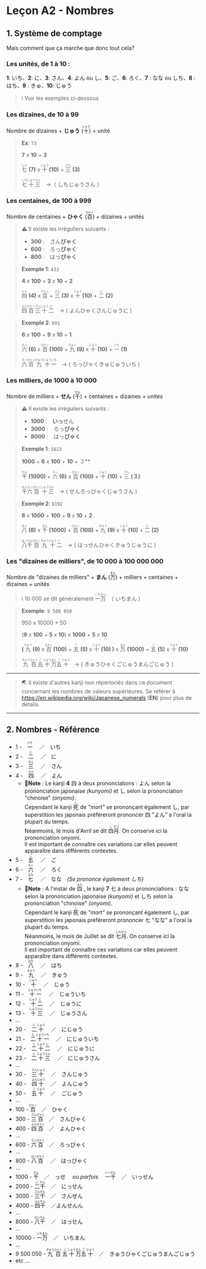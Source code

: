 # Leçon A2 - Nombres

## 1. Système de comptage

Mais comment que ça marche que donc tout cela?

### Les unités, de 1 à 10 :

**1**: いち、**2**: に、**3**: さん、**4**: よん ou し、**5**: ご、**6**: ろく、**7** : なな ou しち、**8** : はち、**9** : きゅ、**10**: じゅう

> ℹ Voir les exemples ci-dessous

### Les dizaines, de 10 à 99

Nombre de dizaines + **じゅう** (<ruby>十<rp>(</rp><rt>じゅう</rt><rp>)</rp></ruby>) + unité

> **Ex**: `73`
>
> **7** *x* **10** *+* **3**
>
> <ruby>七<rp>(</rp><rt>しち</rt><rp>)</rp></ruby> **(7)** x <ruby>十<rp>(</rp><rt>じゅう</rt><rp>)</rp></ruby> **(10)** + <ruby>三<rp>(</rp><rt>さん</rt><rp>)</rp></ruby> **(3)**
>
> <ruby>七<rp>(</rp><rt>しち</rt><rp>)</rp></ruby><ruby>十<rp>(</rp><rt>じゅう</rt><rp>)</rp></ruby><ruby>三<rp>(</rp><rt>さん</rt><rp>)</rp></ruby>　→（ しちじゅうさん ）

### Les centaines, de 100 à 999

Nombre de centaines + **ひゃく** (<ruby>百<rp>(</rp><rt>ひゃく</rt><rp>)</rp></ruby>) + dizaines + unités

> ⚠ Il existe les irréguliers suivants :
>
> - **300** :　さん**びゃく**
> - **600** :　ろっ**ぴゃく**
> - **800** :　はっ**ぴゃく** 



> **Exemple 1**: `432`
>
> **4** *x* **100** + **3** *x* **10** *+* **2**
>
> <ruby>四<rp>(</rp><rt>よん</rt><rp>)</rp></ruby> **(4)** x <ruby>百<rp>(</rp><rt>ひゃく</rt><rp>)</rp></ruby> + <ruby>三<rp>(</rp><rt>さん</rt><rp>)</rp></ruby> **(3)** x <ruby>十<rp>(</rp><rt>じゅう</rt><rp>)</rp></ruby> **(10)** + <ruby>二<rp>(</rp><rt>に</rt><rp>)</rp></ruby> **(2)**
>
> <ruby>四<rp>(</rp><rt>よん</rt><rp>)</rp></ruby><ruby>百<rp>(</rp><rt>ひゃく</rt><rp>)</rp></ruby><ruby>三<rp>(</rp><rt>さん</rt><rp>)</rp></ruby><ruby>十<rp>(</rp><rt>じゅう</rt><rp>)</rp></ruby><ruby>二<rp>(</rp><rt>に</rt><rp>)</rp></ruby>　→  ( よんひゃくさんじゅうに )



> **Exemple 2**: `691`
>
> **6** *x* **100** + **9** *x* **10** *+* **1**
>
> <ruby>六<rp>(</rp><rt>ろっ</rt><rp>)</rp></ruby> **(6)** x <ruby>百<rp>(</rp><rt>ぴゃく</rt><rp>)</rp></ruby> **(100)** + <ruby>九<rp>(</rp><rt>きゅう</rt><rp>)</rp></ruby> **(9)** x <ruby>十<rp>(</rp><rt>じゅう</rt><rp>)</rp></ruby> **(10)** + <ruby>一<rp>(</rp><rt>いち</rt><rp>)</rp></ruby> **(1)**
>
> <ruby>六<rp>(</rp><rt>ろっ</rt><rp>)</rp></ruby><ruby>百<rp>(</rp><rt>ぴゃく</rt><rp>)</rp></ruby><ruby>九<rp>(</rp><rt>きゅう</rt><rp>)</rp></ruby><ruby>十<rp>(</rp><rt>じゅう</rt><rp>)</rp></ruby><ruby>一<rp>(</rp><rt>いち</rt><rp>)</rp></ruby>　→  ( ろっぴゃくきゅじゅういち )

### Les milliers, de 1000 à 10 000

Nombre de milliers + **せん** (<ruby>千<rp>(</rp><rt>せん</rt><rp>)</rp></ruby>) + centaines + dizaines + unités

> ⚠ Il existe les irréguliers suivants :
>
> - **1000** :　**いっ**せん
> - **3000** :　ろっ**ぴゃく**
> - **8000** :　はっ**ぴゃく** 



> **Exemple 1**: `1613`
>
> **1000** + **6** *x* **100** + **10** *+* ３**
>
> <ruby>千<rp>(</rp><rt>せん</rt><rp>)</rp></ruby> **(1000)** + <ruby>六<rp>(</rp><rt>ろっ</rt><rp>)</rp></ruby> **(6)** x <ruby>百<rp>(</rp><rt>ぴゃく</rt><rp>)</rp></ruby> **(100)** + <ruby>十<rp>(</rp><rt>じゅう</rt><rp>)</rp></ruby> **(10)** + <ruby>三<rp>(</rp><rt>さん</rt><rp>)</rp></ruby> **(３)**
>
> <ruby>千<rp>(</rp><rt>せん</rt><rp>)</rp></ruby><ruby>六<rp>(</rp><rt>ろっ</rt><rp>)</rp></ruby><ruby>百<rp>(</rp><rt>ぴゃく</rt><rp>)</rp></ruby><ruby>十<rp>(</rp><rt>じゅう</rt><rp>)</rp></ruby><ruby>三<rp>(</rp><rt>さん</rt><rp>)</rp></ruby>　→  ( せんろっぴゃくじゅうさん )



> **Exemple 2**: `8192`
>
> **8** *x* **1000** + **100** + **9** *x* **10** *+* **2**
>
> <ruby>八<rp>(</rp><rt>はっ</rt><rp>)</rp></ruby> **(8)** x <ruby>千<rp>(</rp><rt>せん</rt><rp>)</rp></ruby> **(1000)** +  <ruby>百<rp>(</rp><rt>ひゃく</rt><rp>)</rp></ruby> **(100)** + <ruby>九<rp>(</rp><rt>きゅう</rt><rp>)</rp></ruby> **(9)** x <ruby>十<rp>(</rp><rt>じゅう</rt><rp>)</rp></ruby> **(10)** + <ruby>二<rp>(</rp><rt>に</rt><rp>)</rp></ruby> **(2)**
>
> <ruby>八<rp>(</rp><rt>はっ</rt><rp>)</rp></ruby><ruby>千<rp>(</rp><rt>せん</rt><rp>)</rp></ruby><ruby>百<rp>(</rp><rt>ひゃく</rt><rp>)</rp></ruby><ruby>九<rp>(</rp><rt>きゅう</rt><rp>)</rp></ruby><ruby>十<rp>(</rp><rt>じゅう</rt><rp>)</rp></ruby><ruby>二<rp>(</rp><rt>に</rt><rp>)</rp></ruby>　→  ( はっせんひゃくきゅうじゅうに )



### Les "dizaines de milliers", de 10 000 à 100 000 000

Nombre de "dizaines de milliers" + **まん** (<ruby>万<rp>(</rp><rt>まん</rt><rp>)</rp></ruby>) + milliers + centaines + dizaines + unités

> ℹ 10 000 se dit généralement <ruby>一<rp>(</rp><rt>いち</rt><rp>)</rp></ruby><ruby>万<rp>(</rp><rt>まん</rt><rp>)</rp></ruby>　（ いちまん )



> **Exemple**: `9 500 050`
>
> 950 x 10000 + 50
>
> (**9** *x* **100** + **5** *x* **10**) x **1000** + **5** *x* **10**
>
>**(** <ruby>九<rp>(</rp><rt>きゅう</rt><rp>)</rp></ruby> **(9)** x <ruby>百<rp>(</rp><rt>ひゃく</rt><rp>)</rp></ruby> **(100)** + <ruby>五<rp>(</rp><rt>ご</rt><rp>)</rp></ruby> **(5)** x <ruby>十<rp>(</rp><rt>じゅう</rt><rp>)</rp></ruby> **(10) )** x <ruby>万<rp>(</rp><rt>まん</rt><rp>)</rp></ruby> **(1000)** + <ruby>五<rp>(</rp><rt>ご</rt><rp>)</rp></ruby> **(5)** x <ruby>十<rp>(</rp><rt>じゅう</rt><rp>)</rp></ruby> **(10)**
>
> <ruby>九<rp>(</rp><rt>きゅう</rt><rp>)</rp></ruby><ruby>百<rp>(</rp><rt>ひゃく</rt><rp>)</rp></ruby><ruby>五<rp>(</rp><rt>ご</rt><rp>)</rp></ruby><ruby>十<rp>(</rp><rt>じゅう</rt><rp>)</rp></ruby><ruby>万<rp>(</rp><rt>まん</rt><rp>)</rp></ruby><ruby>五<rp>(</rp><rt>ご</rt><rp>)</rp></ruby><ruby>十<rp>(</rp><rt>じゅう</rt><rp>)</rp></ruby>　→  ( きゅうひゃくごじゅうまんごじゅう )



------




> 🌏 Il existe d'autres kanji non répertoriés dans ce document concernant les nombres de valeurs supérieures.
> Se référer à https://en.wikipedia.org/wiki/Japanese_numerals (**EN**) pour plus de détails.



------



## 2. Nombres - Référence

- 1 -　<ruby>一<rp>(</rp><rt>いち</rt><rp>)</rp></ruby> 　／　いち
- 2 -　<ruby>二<rp>(</rp><rt>に</rt><rp>)</rp></ruby> 　／　に
- 3 -　<ruby>三<rp>(</rp><rt>さん</rt><rp>)</rp></ruby> 　／　さん
- 4 -　<ruby>四<rp>(</rp><rt>よん</rt><rp>)</rp></ruby> 　／　よん
  - 📝**Note** : Le kanji **4** 四 à deux prononciations : よん selon la prononciation japonaise *(kunyomi)* et し selon la prononciation "chinoise" *(onyomi)*.  
    Cependant le kanji  <ruby>死<rp>(</rp><rt>し</rt><rp>)</rp></ruby> de *"mort"* se prononçant également し, par superstition les japonais préféreront prononcer 四 ”よん” a l'oral la plupart du temps.  
    Néanmoins, le mois d'Avril se dit <ruby>四<rp>(</rp><rt>し</rt><rp>)</rp></ruby><ruby>月<rp>(</rp><rt>がつ</rt><rp>)</rp></ruby>. On conserve ici la prononciation onyomi.  
    Il est important de connaître ces variations car elles peuvent apparaître dans différents contextes.
- 5 -　<ruby>五<rp>(</rp><rt>ご</rt><rp>)</rp></ruby> 　／　ご
- 6 -　<ruby>六<rp>(</rp><rt>ろく</rt><rp>)</rp></ruby> 　／　ろく
- 7 -　<ruby>七<rp>(</rp><rt>なな</rt><rp>)</rp></ruby> 　／　なな　*(Se prononce également しち)*
  - 📝**Note** : A l'instar de <ruby>四<rp>(</rp><rt>よん</rt><rp>)</rp></ruby> , le kanji **7** 七 à deux prononciations : なな selon la prononciation japonaise *(kunyomi)* et しち selon la prononciation "chinoise" *(onyomi)*.   
    Cependant le kanji  <ruby>死<rp>(</rp><rt>し</rt><rp>)</rp></ruby> de *"mort"* se prononçant également し, par superstition les japonais préféreront prononcer 七 "なな" a l'oral la plupart du temps.    
    Néanmoins, le mois de Juillet se dit <ruby>七<rp>(</rp><rt>しち</rt><rp>)</rp></ruby><ruby>月<rp>(</rp><rt>がつ</rt><rp>)</rp></ruby>. On conserve ici la prononciation onyomi.  
    Il est important de connaître ces variations car elles peuvent apparaître dans différents contextes.
- 8 -　<ruby>八<rp>(</rp><rt>はち</rt><rp>)</rp></ruby> 　／　はち
- 9 -　<ruby>九<rp>(</rp><rt>きゅう</rt><rp>)</rp></ruby> 　／　きゅう
- 10 -　<ruby>十<rp>(</rp><rt>じゅう</rt><rp>)</rp></ruby> 　／　じゅう
- 11 -　<ruby>十<rp>(</rp><rt>じゅう</rt><rp>)</rp></ruby><ruby>一<rp>(</rp><rt>いち</rt><rp>)</rp></ruby> 　／　じゅういち
- 12 -　<ruby>十<rp>(</rp><rt>じゅう</rt><rp>)</rp></ruby><ruby>二<rp>(</rp><rt>に</rt><rp>)</rp></ruby>  　／　じゅうに
- 13 -　<ruby>十<rp>(</rp><rt>じゅう</rt><rp>)</rp></ruby><ruby>三<rp>(</rp><rt>さん</rt><rp>)</rp></ruby>   　／　じゅうさん
- ...
- 20 -　<ruby>二<rp>(</rp><rt>に</rt><rp>)</rp></ruby><ruby>十<rp>(</rp><rt>じゅう</rt><rp>)</rp></ruby> 　／　にじゅう
- 21 -　<ruby>二<rp>(</rp><rt>に</rt><rp>)</rp></ruby><ruby>十<rp>(</rp><rt>じゅう</rt><rp>)</rp></ruby><ruby>一<rp>(</rp><rt>いち</rt><rp>)</rp></ruby> 　／　にじゅういち
- 22 -　<ruby>二<rp>(</rp><rt>に</rt><rp>)</rp></ruby><ruby>十<rp>(</rp><rt>じゅう</rt><rp>)</rp></ruby><ruby>二<rp>(</rp><rt>に</rt><rp>)</rp></ruby> 　／　にじゅうに
- 23 -　<ruby>二<rp>(</rp><rt>に</rt><rp>)</rp></ruby><ruby>十<rp>(</rp><rt>じゅう</rt><rp>)</rp></ruby><ruby>三<rp>(</rp><rt>さん</rt><rp>)</rp></ruby> 　／　にじゅうさん
- ...
- 30 -　<ruby>三<rp>(</rp><rt>さん</rt><rp>)</rp></ruby><ruby>十<rp>(</rp><rt>じゅう</rt><rp>)</rp></ruby> 　／　さんじゅう
- 40 -　<ruby>四<rp>(</rp><rt>よん</rt><rp>)</rp></ruby><ruby>十<rp>(</rp><rt>じゅう</rt><rp>)</rp></ruby> 　／　よんじゅう
- 50 -　<ruby>五<rp>(</rp><rt>ご</rt><rp>)</rp></ruby><ruby>十<rp>(</rp><rt>じゅう</rt><rp>)</rp></ruby> 　／　ごじゅう
- ...
- 100 - <ruby>百<rp>(</rp><rt>ひゃく</rt><rp>)</rp></ruby>　／　ひゃく
- 300 - <ruby>三<rp>(</rp><rt>さん</rt><rp>)</rp></ruby><ruby>百<rp>(</rp><rt>びゃく</rt><rp>)</rp></ruby>　／　さんびゃく
- 400 - <ruby>四<rp>(</rp><rt>よん</rt><rp>)</rp></ruby><ruby>百<rp>(</rp><rt>ひゃく</rt><rp>)</rp></ruby>　／　よんひゃく
- ...
- 600 - <ruby>六<rp>(</rp><rt>ろっ</rt><rp>)</rp></ruby><ruby>百<rp>(</rp><rt>ぴゃく</rt><rp>)</rp></ruby>　／　ろっぴゃく
- ...
- 800 - <ruby>八<rp>(</rp><rt>はっ</rt><rp>)</rp></ruby><ruby>百<rp>(</rp><rt>ぴゃく</rt><rp>)</rp></ruby> 　／　はっぴゃく
- ...
- 1000 - <ruby>千<rp>(</rp><rt>せん</rt><rp>)</rp></ruby>　／　っせ　 *ou parfois* 　<ruby>一<rp>(</rp><rt>いっ</rt><rp>)</rp></ruby><ruby>千<rp>(</rp><rt>せん</rt><rp>)</rp></ruby>　／　いっせん
- 2000 - <ruby>二<rp>(</rp><rt>に</rt><rp>)</rp></ruby><ruby>千<rp>(</rp><rt>せん</rt><rp>)</rp></ruby>　／　にっせん
- 3000 - <ruby>三<rp>(</rp><rt>さん</rt><rp>)</rp></ruby><ruby>千<rp>(</rp><rt>ぜん</rt><rp>)</rp></ruby>　／　さんぜん
- 4000 - <ruby>四<rp>(</rp><rt>よん</rt><rp>)</rp></ruby><ruby>千<rp>(</rp><rt>せん</rt><rp>)</rp></ruby>　／よんせんん
- ...
- 8000 - <ruby>八<rp>(</rp><rt>はっ</rt><rp>)</rp></ruby><ruby>千<rp>(</rp><rt>せん</rt><rp>)</rp></ruby>　／　はっせん
- ...
- 10000 - <ruby>一<rp>(</rp><rt>いち</rt><rp>)</rp></ruby><ruby>万<rp>(</rp><rt>まん</rt><rp>)</rp></ruby>　／　いちまん
- ...
- 9 500 050 -  <ruby>九<rp>(</rp><rt>きゅう</rt><rp>)</rp></ruby><ruby>百<rp>(</rp><rt>ひゃく</rt><rp>)</rp></ruby><ruby>五<rp>(</rp><rt>ご</rt><rp>)</rp></ruby><ruby>十<rp>(</rp><rt>じゅう</rt><rp>)</rp></ruby><ruby>万<rp>(</rp><rt>まん</rt><rp>)</rp></ruby><ruby>五<rp>(</rp><rt>ご</rt><rp>)</rp></ruby><ruby>十<rp>(</rp><rt>じゅう</rt><rp>)</rp></ruby>　／　きゅうひゃくごじゅうまんごじゅう
- etc ...